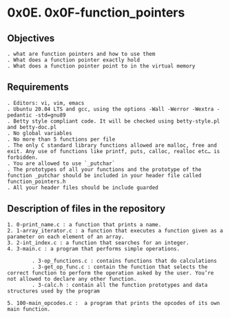 # 0x0E. 0x0F-function_pointers

## Objectives

	. what are function pointers and how to use them
	. What does a function pointer exactly hold
	. What does a function pointer point to in the virtual memory

## Requirements

	. Editors: vi, vim, emacs
	. Ubuntu 20.04 LTS and gcc, using the options -Wall -Werror -Wextra -pedantic -std=gnu89
	. Betty style compliant code. It will be checked using betty-style.pl and betty-doc.pl
	. No global variables
	. No more than 5 functions per file
	. The only C standard library functions allowed are malloc, free and exit. Any use of functions like printf, puts, calloc, realloc etc… is forbidden.
	. You are allowed to use `_putchar`
	. The prototypes of all your functions and the prototype of the function _putchar should be included in your header file called function_pointers.h
	. All your header files should be include guarded

## Description of files in the repository

	1. 0-print_name.c : a function that prints a name.
	2. 1-array_iterator.c : a function that executes a function given as a parameter on each element of an array.
	3. 2-int_index.c : a function that searches for an integer.
	4. 3-main.c : a program that performs simple operations.

			. 3-op_functions.c : contains functions that do calculations
			. 3-get_op_func.c : contain the function that selects the correct function to perform the operation asked by the user. You’re not allowed to declare any other function.
			. 3-calc.h : contain all the function prototypes and data structures used by the program

	5. 100-main_opcodes.c :  a program that prints the opcodes of its own main function.

